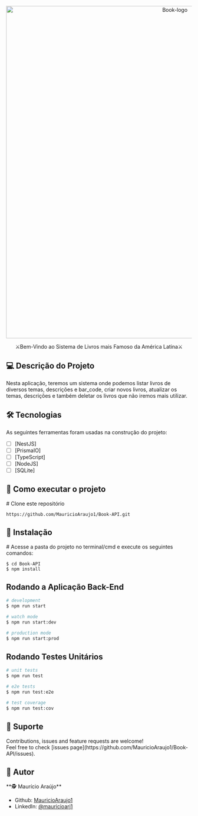 <p align="center">
  <a target="blank"><img src="https://github.com/MauricioAraujo1/Book-API/assets/106497974/1fe347aa-abfd-46eb-8c43-fe8f4fa14f77" width="900" alt="Book-logo" /></a>
</p>

[circleci-image]: https://img.shields.io/circleci/build/github/nestjs/nest/master?token=abc123def456
[circleci-url]: https://circleci.com/gh/nestjs/nest

</p>
  <!--[![Backers on Open Collective](https://opencollective.com/nest/backers/badge.svg)](https://opencollective.com/nest#backer)
  [![Sponsors on Open Collective](https://opencollective.com/nest/sponsors/badge.svg)](https://opencollective.com/nest#sponsor)-->
<p align="center" dir="auto">⚔Bem-Vindo ao Sistema de Livros mais Famoso da América Latina⚔</p>

<h2>💻 Descrição do Projeto</h2>

Nesta aplicação, teremos um sistema onde podemos listar livros de diversos temas, descrições e bar_code, criar novos livros, atualizar os temas, descrições e também deletar os livros que não iremos mais utilizar. 

<h2>🛠 Tecnologias</h2>

As seguintes ferramentas foram usadas na construção do projeto:

- [ ] [NestJS]
- [ ] [PrismaIO]
- [ ] [TypeScript]
- [ ] [NodeJS]
- [ ] [SQLite]

<h2>🚀 Como executar o projeto</h2>

<span class="pl-c"><span class="pl-c">#</span> Clone este repositório</span>

```
https://github.com/MauricioAraujo1/Book-API.git
```

<h2>🧭 Instalação</h2>

<span class="pl-c"><span class="pl-c">#</span> Acesse a pasta do projeto no terminal/cmd e execute os seguintes comandos:</span>

```
$ cd Book-API
$ npm install
```

<h2>Rodando a Aplicação Back-End</h2>

```bash
# development
$ npm run start

# watch mode
$ npm run start:dev

# production mode
$ npm run start:prod
```

<h2>Rodando Testes Unitários</h2>

```bash
# unit tests
$ npm run test

# e2e tests
$ npm run test:e2e

# test coverage
$ npm run test:cov
```

<h2>🤝 Suporte</h2> 
Contributions, issues and feature requests are welcome!<br />Feel free to check [issues page](https://github.com/MauricioAraujo1/Book-API/issues).

<h2>👤 Autor</h2>
**🕵 Maurício Araújo**

* Github: [MauricioAraujo1](https://github.com/MauricioAraujo1)
* LinkedIn: [@mauricioarj1](https://linkedin.com/in/mauricioarj1)

